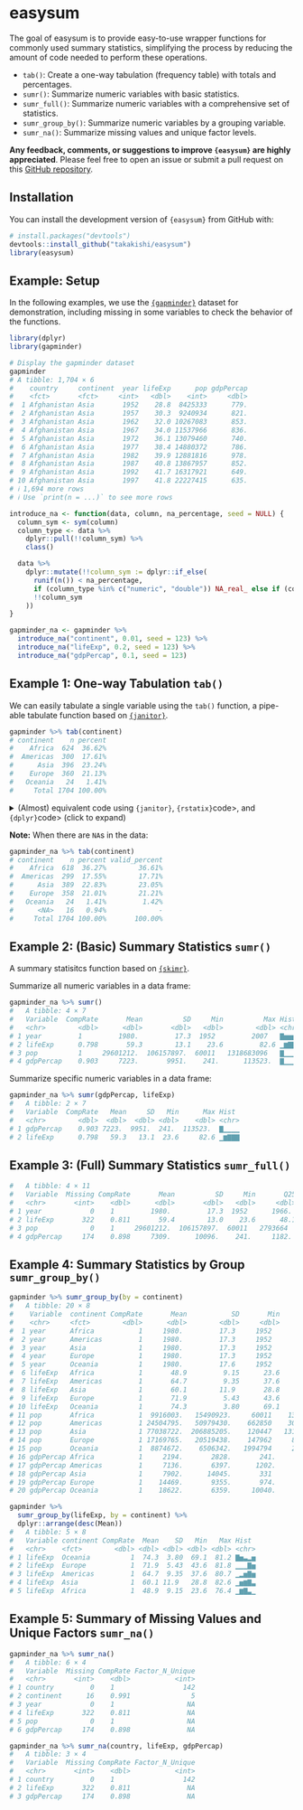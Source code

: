 
# easysum

<!-- badges: start -->
<!-- badges: end -->

The goal of easysum is to provide easy-to-use wrapper functions for commonly used summary statistics, simplifying the process by reducing the amount of code needed to perform these operations.

- `tab()`: Create a one-way tabulation (frequency table) with totals and percentages. 
- `sumr()`: Summarize numeric variables with basic statistics. 
- `sumr_full()`: Summarize numeric variables with a comprehensive set of statistics.
- `sumr_group_by()`: Summarize numeric variables by a grouping variable.
- `sumr_na()`: Summarize missing values and unique factor levels.


**Any feedback, comments, or suggestions to improve `{easysum}` are highly appreciated**. Please feel free to open an issue or submit a pull request on this [GitHub repository](https://github.com/takakishi/easysum).


## Installation

You can install the development version of `{easysum}` from GitHub with:

``` r
# install.packages("devtools")
devtools::install_github("takakishi/easysum")
library(easysum)
```


## Example: Setup

In the following examples, we use the [`{gapminder}`](https://cran.r-project.org/web/packages/gapminder/readme/README.html) dataset for demonstration, including missing in some variables to check the behavior of the functions.

```r
library(dplyr)
library(gapminder)

# Display the gapminder dataset
gapminder
# A tibble: 1,704 × 6
#    country     continent  year lifeExp      pop gdpPercap
#    <fct>       <fct>     <int>   <dbl>    <int>     <dbl>
#  1 Afghanistan Asia       1952    28.8  8425333      779.
#  2 Afghanistan Asia       1957    30.3  9240934      821.
#  3 Afghanistan Asia       1962    32.0 10267083      853.
#  4 Afghanistan Asia       1967    34.0 11537966      836.
#  5 Afghanistan Asia       1972    36.1 13079460      740.
#  6 Afghanistan Asia       1977    38.4 14880372      786.
#  7 Afghanistan Asia       1982    39.9 12881816      978.
#  8 Afghanistan Asia       1987    40.8 13867957      852.
#  9 Afghanistan Asia       1992    41.7 16317921      649.
# 10 Afghanistan Asia       1997    41.8 22227415      635.
# ℹ 1,694 more rows
# ℹ Use `print(n = ...)` to see more rows

introduce_na <- function(data, column, na_percentage, seed = NULL) {
  column_sym <- sym(column)
  column_type <- data %>%
    dplyr::pull(!!column_sym) %>%
    class()

  data %>%
    dplyr::mutate(!!column_sym := dplyr::if_else(
      runif(n()) < na_percentage,
      if (column_type %in% c("numeric", "double")) NA_real_ else if (column_type == "integer") NA_integer_ else if (column_type == "character") NA_character_ else NA,
      !!column_sym
    ))
}

gapminder_na <- gapminder %>%
  introduce_na("continent", 0.01, seed = 123) %>%
  introduce_na("lifeExp", 0.2, seed = 123) %>%
  introduce_na("gdpPercap", 0.1, seed = 123) 
```


## Example 1: One-way Tabulation `tab()`

We can easily tabulate a single variable using the `tab()` function, a pipe-able tabulate function based on [`{janitor}`](https://sfirke.github.io/janitor/index.html).

``` r
gapminder %>% tab(continent)
# continent    n percent
#    Africa  624  36.62%
#  Americas  300  17.61%
#      Asia  396  23.24%
#    Europe  360  21.13%
#   Oceania   24   1.41%
#     Total 1704 100.00%
```

<details>
  <summary> (Almost) equivalent code using <code>{janitor}</code>, <code>{rstatix}</code>code>, and <code>{dplyr}</code>code> (click to expand) </summary>

  ``` r
  gapminder %>%
    janitor::tabyl(continent) %>%
    janitor::adorn_totals("row") %>%
    janitor::adorn_pct_formatting(digits = 2)
  # continent    n percent
  #    Africa  624  36.62%
  #  Americas  300  17.61%
  #      Asia  396  23.24%
  #    Europe  360  21.13%
  #   Oceania   24   1.41%
  #     Total 1704 100.00%
  ```

  And similar to: 

  ```r
  gapminder %>% rstatix::freq_table(continent)
  # A tibble: 5 × 3
  #   continent     n  prop
  #   <fct>     <int> <dbl>
  # 1 Africa      624  36.6
  # 2 Americas    300  17.6
  # 3 Asia        396  23.2
  # 4 Europe      360  21.1
  # 5 Oceania      24   1.4
  ```

  ```r
  gapminder %>% dplyr::count(continent)
  # A tibble: 5 × 2
  #   continent     n
  #   <fct>     <int>
  # 1 Africa      624
  # 2 Americas    300
  # 3 Asia        396
  # 4 Europe      360
  # 5 Oceania      24
  ```
</details>


**Note:** When there are `NA`s in the data:

```r
gapminder_na %>% tab(continent)
# continent    n percent valid_percent
#    Africa  618  36.27%        36.61%
#  Americas  299  17.55%        17.71%
#      Asia  389  22.83%        23.05%
#    Europe  358  21.01%        21.21%
#   Oceania   24   1.41%         1.42%
#      <NA>   16   0.94%             -
#     Total 1704 100.00%       100.00%
```


## Example 2: (Basic) Summary Statistics `sumr()`

A summary statisitcs function based on [`{skimr}`](https://github.com/ropensci/skimr).

Summarize all numeric variables in a data frame: 

```r
gapminder_na %>% sumr()
#   A tibble: 4 × 7
#   Variable  CompRate       Mean          SD     Min          Max Hist 
#   <chr>        <dbl>      <dbl>       <dbl>   <dbl>        <dbl> <chr>
# 1 year         1         1980.         17.3  1952         2007   ▇▅▅▅▇
# 2 lifeExp      0.798       59.3        13.1    23.6         82.6 ▁▆▇▇▇
# 3 pop          1     29601212.  106157897.  60011   1318683096   ▇▁▁▁▁
# 4 gdpPercap    0.903     7223.       9951.    241.      113523.  ▇▁▁▁▁
```

Summarize specific numeric variables in a data frame:

```r
gapminder_na %>% sumr(gdpPercap, lifeExp)
#   A tibble: 2 × 7
#   Variable  CompRate   Mean     SD   Min      Max Hist 
#   <chr>        <dbl>  <dbl>  <dbl> <dbl>    <dbl> <chr>
# 1 gdpPercap    0.903 7223.  9951.  241.  113523.  ▇▁▁▁▁
# 2 lifeExp      0.798   59.3   13.1  23.6     82.6 ▁▆▇▇▇
```


## Example 3: (Full) Summary Statistics `sumr_full()`
```r
#   A tibble: 4 × 11
#   Variable  Missing CompRate       Mean          SD     Min       Q25  Median    Q75    Max Hist 
#   <chr>       <int>    <dbl>      <dbl>       <dbl>   <dbl>     <dbl>   <dbl>  <dbl>  <dbl> <chr>
# 1 year            0    1         1980.         17.3  1952      1966.   1.98e3 1.99e3 2.01e3 ▇▅▅▅▇
# 2 lifeExp       322    0.811       59.4        13.0    23.6      48.1  6.03e1 7.09e1 8.26e1 ▁▆▇▇▇
# 3 pop             0    1     29601212.  106157897.  60011   2793664    7.02e6 1.96e7 1.32e9 ▇▁▁▁▁
# 4 gdpPercap     174    0.898     7309.      10096.    241.     1182.   3.53e3 9.40e3 1.14e5 ▇▁▁▁▁
```


## Example 4: Summary Statistics by Group `sumr_group_by()`
```r
gapminder %>% sumr_group_by(by = continent)
#   A tibble: 20 × 8
#    Variable  continent CompRate       Mean           SD       Min          Max Hist 
#    <chr>     <fct>        <dbl>      <dbl>        <dbl>     <dbl>        <dbl> <chr>
#  1 year      Africa           1     1980.         17.3     1952         2007   ▇▅▅▅▇
#  2 year      Americas         1     1980.         17.3     1952         2007   ▇▅▅▅▇
#  3 year      Asia             1     1980.         17.3     1952         2007   ▇▅▅▅▇
#  4 year      Europe           1     1980.         17.3     1952         2007   ▇▅▅▅▇
#  5 year      Oceania          1     1980.         17.6     1952         2007   ▇▅▅▅▇
#  6 lifeExp   Africa           1       48.9         9.15      23.6         76.4 ▁▆▇▃▁
#  7 lifeExp   Americas         1       64.7         9.35      37.6         80.7 ▁▂▅▇▅
#  8 lifeExp   Asia             1       60.1        11.9       28.8         82.6 ▁▅▆▇▃
#  9 lifeExp   Europe           1       71.9         5.43      43.6         81.8 ▁▁▁▇▅
# 10 lifeExp   Oceania          1       74.3         3.80      69.1         81.2 ▇▅▃▂▅
# 11 pop       Africa           1  9916003.   15490923.     60011    135031164   ▇▁▁▁▁
# 12 pop       Americas         1 24504795.   50979430.    662850    301139947   ▇▁▁▁▁
# 13 pop       Asia             1 77038722.  206885205.    120447   1318683096   ▇▁▁▁▁
# 14 pop       Europe           1 17169765.   20519438.    147962     82400996   ▇▁▁▁▁
# 15 pop       Oceania          1  8874672.    6506342.   1994794     20434176   ▇▁▂▂▂
# 16 gdpPercap Africa           1     2194.       2828.       241.       21951.  ▇▁▁▁▁
# 17 gdpPercap Americas         1     7136.       6397.      1202.       42952.  ▇▁▁▁▁
# 18 gdpPercap Asia             1     7902.      14045.       331       113523.  ▇▁▁▁▁
# 19 gdpPercap Europe           1    14469.       9355.       974.       49357.  ▇▆▃▁▁
# 20 gdpPercap Oceania          1    18622.       6359.     10040.       34435.  ▇▇▃▂▂
```

```r
gapminder %>%
  sumr_group_by(lifeExp, by = continent) %>%
  dplyr::arrange(desc(Mean))
#   A tibble: 5 × 8
#   Variable continent CompRate  Mean    SD   Min   Max Hist 
#   <chr>    <fct>        <dbl> <dbl> <dbl> <dbl> <dbl> <chr>
# 1 lifeExp  Oceania          1  74.3  3.80  69.1  81.2 ▇▅▃▂▅
# 2 lifeExp  Europe           1  71.9  5.43  43.6  81.8 ▁▁▁▇▅
# 3 lifeExp  Americas         1  64.7  9.35  37.6  80.7 ▁▂▅▇▅
# 4 lifeExp  Asia             1  60.1 11.9   28.8  82.6 ▁▅▆▇▃
# 5 lifeExp  Africa           1  48.9  9.15  23.6  76.4 ▁▆▇▃▁
```


## Example 5: Summary of Missing Values and Unique Factors `sumr_na()`

```r
gapminder_na %>% sumr_na()
#   A tibble: 6 × 4
#   Variable  Missing CompRate Factor_N_Unique
#   <chr>       <int>    <dbl>           <int>
# 1 country         0    1                 142
# 2 continent      16    0.991               5
# 3 year            0    1                  NA
# 4 lifeExp       322    0.811              NA
# 5 pop             0    1                  NA
# 6 gdpPercap     174    0.898              NA
```

```r
gapminder_na %>% sumr_na(country, lifeExp, gdpPercap)
#   A tibble: 3 × 4
#   Variable  Missing CompRate Factor_N_Unique
#   <chr>       <int>    <dbl>           <int>
# 1 country         0    1                 142
# 2 lifeExp       322    0.811              NA
# 3 gdpPercap     174    0.898              NA
```
